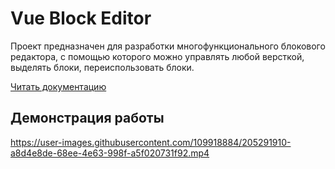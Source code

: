 # Vue Block Editor

Проект предназначен для разработки многофункционального
блокового редактора, с помощью которого можно управлять 
любой версткой, выделять блоки, переиспользовать блоки.

[Читать документацию](./docs/README.md)

## Демонстрация работы

https://user-images.githubusercontent.com/109918884/205291910-a8d4e8de-68ee-4e63-998f-a5f020731f92.mp4
